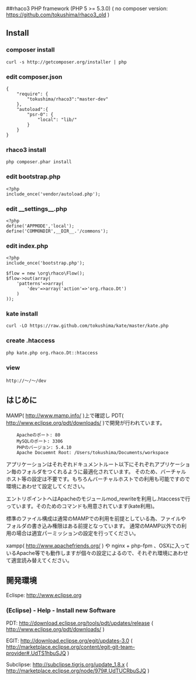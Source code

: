 ##rhaco3 PHP framework (PHP 5 >= 5.3.0)
( no composer version: <https://github.com/tokushima/rhaco3_old> )

## Install

### composer install
	curl -s http://getcomposer.org/installer | php

### edit composer.json
	{
    	"require": {
			"tokushima/rhaco3":"master-dev"
    	},
    	"autoload":{
    		"psr-0": {
    	    	"local": "lib/"
		    }
    	}
	}

### rhaco3 install
	php composer.phar install


### edit bootstrap.php
	<?php
	include_once('vendor/autoload.php');

### edit \_\_settings\_\_.php
	<?php
	define('APPMODE','local');
	define('COMMONDIR',__DIR__.'/commons');

### edit index.php
	<?php
	include_once('bootstrap.php');
	
	$flow = new \org\rhaco\Flow();
	$flow->out(array(
		'patterns'=>array(
			'dev'=>array('action'=>'org.rhaco.Dt')
		)
	));

### kate install
	curl -LO https://raw.github.com/tokushima/kate/master/kate.php

### create .htaccess
	php kate.php org.rhaco.Dt::htaccess

### view
	http://〜/〜/dev




## はじめに
MAMP( http://www.mamp.info/ )上で確認し PDT( http://www.eclipse.org/pdt/downloads/ )で開発が行われています。

		Apacheのポート: 80
		MySQLのポート: 3306
		PHPのバージョン: 5.4.10
		Apache Docuemnt Root: /Users/tokushima/Documents/workspace
	
アプリケーションはそれぞれドキュメントルート以下にそれぞれアプリケーション毎のフォルダをつくれるように最適化されています。 そのため、バーチャルホスト等の設定は不要です。もちろんバーチャルホストでの利用も可能ですので環境にあわせて設定してください。

エントリポイントへはApacheのモジュールmod_rewriteを利用し.htaccessで行っています。そのためのコマンドも用意されています(kate利用)。

標準のファイル構成は通常のMAMPでの利用を前提としている為、ファイルやフォルダの書き込み権限はある前提となっています。 通常のMAMP以外での利用の場合は適宜パーミッションの設定を行ってください。

xampp( http://www.apachefriends.org/ ) や nginx + php-fpm 、OSXに入っているApache等でも動作しますが個々の設定によるので、それぞれ環境にあわせて適宜読み替えてください。


## 開発環境
Eclispe: http://www.eclipse.org

### (Eclipse) - Help - Install new Software
PDT: http://download.eclipse.org/tools/pdt/updates/release
( http://www.eclipse.org/pdt/downloads/ ) 

EGIT: http://download.eclipse.org/egit/updates-3.0 
( http://marketplace.eclipse.org/content/egit-git-team-provider#.UdTS1hbuSJQ )

Subclipse: http://subclipse.tigris.org/update_1.8.x
( http://marketplace.eclipse.org/node/979#.UdTUCRbuSJQ )

